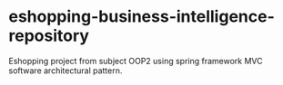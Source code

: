 # eshopping-business-intelligence-repository
Eshopping project from subject OOP2 using spring framework MVC software architectural pattern.
